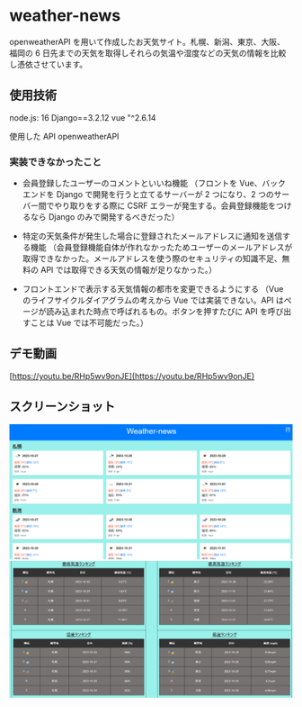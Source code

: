 # weather-news

openweatherAPI を用いて作成したお天気サイト。札幌、新潟、東京、大阪、福岡の 6 日先までの天気を取得しそれらの気温や湿度などの天気の情報を比較し憑依させています。

## 使用技術

node.js: 16
Django==3.2.12
vue "^2.6.14

使用した API
openweatherAPI


### 実装できなかったこと

- 会員登録したユーザーのコメントといいね機能
  （フロントを Vue、バックエンドを Django で開発を行うと立てるサーバーが 2 つになり、2 つのサーバー間でやり取りをする際に CSRF エラーが発生する。会員登録機能をつけるなら Django のみで開発するべきだった）

- 特定の天気条件が発生した場合に登録されたメールアドレスに通知を送信する機能
  （会員登録機能自体が作れなかったためユーザーのメールアドレスが取得できなかった。メールアドレスを使う際のセキュリティの知識不足、無料の API では取得できる天気の情報が足りなかった。）

- フロントエンドで表示する天気情報の都市を変更できるようにする
  （Vue のライフサイクルダイアグラムの考えから Vue では実装できない。API はページが読み込まれた時点で呼ばれるもの。ボタンを押すたびに API を呼び出すことは Vue では不可能だった。）

## デモ動画

[https://youtu.be/RHp5wv9onJE](https://youtu.be/RHp5wv9onJE)

## スクリーンショット

![スクリーンショット](/screenshots/screenshot1.png)
![スクリーンショット](/screenshots/screenshot2.png)

